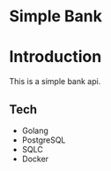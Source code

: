 # Simple Bank

# Introduction
This is a simple bank api.

## Tech
- Golang
- PostgreSQL
- SQLC
- Docker


